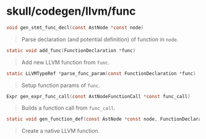 # skull/codegen/llvm/func

```c
void gen_stmt_func_decl(const AstNode *const node)
```

> Parse declaration (and potential definition) of function in `node`.

```c
static void add_func(FunctionDeclaration *func)
```

> Add new LLVM function from `func`.

```c
static LLVMTypeRef *parse_func_param(const FunctionDeclaration *func)
```

> Setup function params of `func`.

```c
Expr gen_expr_func_call(const AstNodeFunctionCall *const func_call)
```

> Builds a function call from `func_call`.

```c
static void gen_function_def(const AstNode *const node, FunctionDeclaration *func)
```

> Create a native LLVM function.

